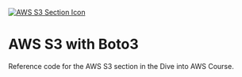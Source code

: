 [![AWS S3 Section Icon](https://static.codingforentrepreneurs.com/media/courses/aws/section/images/AWS_S3.jpg)](https://cfe.sh/courses/aws/aws-s3)

# AWS S3 with Boto3
Reference code for the AWS S3 section in the Dive into AWS Course.
